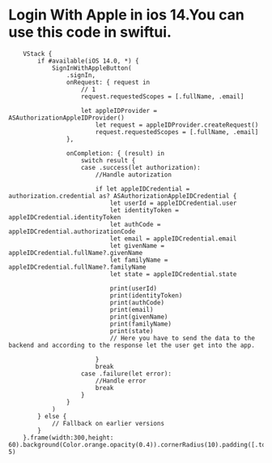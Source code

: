# Login With Apple in ios 14.You can use this code in swiftui.

        VStack {
            if #available(iOS 14.0, *) {
                SignInWithAppleButton(
                    .signIn,
                    onRequest: { request in
                        // 1
                        request.requestedScopes = [.fullName, .email]
                        
                        let appleIDProvider = ASAuthorizationAppleIDProvider()
                            let request = appleIDProvider.createRequest()
                            request.requestedScopes = [.fullName, .email]
                    },
                    
                    onCompletion: { (result) in
                        switch result {
                        case .success(let authorization):
                            //Handle autorization
                            
                            if let appleIDCredential = authorization.credential as? ASAuthorizationAppleIDCredential {
                                let userId = appleIDCredential.user
                                let identityToken = appleIDCredential.identityToken
                                let authCode = appleIDCredential.authorizationCode
                                let email = appleIDCredential.email
                                let givenName = appleIDCredential.fullName?.givenName
                                let familyName = appleIDCredential.fullName?.familyName
                                let state = appleIDCredential.state
                                
                                print(userId)
                                print(identityToken)
                                print(authCode)
                                print(email)
                                print(givenName)
                                print(familyName)
                                print(state)
                                // Here you have to send the data to the backend and according to the response let the user get into the app.
                              
                            }
                            break
                        case .failure(let error):
                            //Handle error
                            break
                        }
                    }
                )
            } else {
                // Fallback on earlier versions
            }
        }.frame(width:300,height: 60).background(Color.orange.opacity(0.4)).cornerRadius(10).padding([.top], 5)
